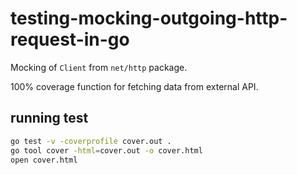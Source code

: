 # testing-mocking-outgoing-http-request-in-go

Mocking of `Client` from `net/http` package.

100% coverage function for fetching data from external API.

## running test

```bash
go test -v -coverprofile cover.out .
go tool cover -html=cover.out -o cover.html
open cover.html
```
